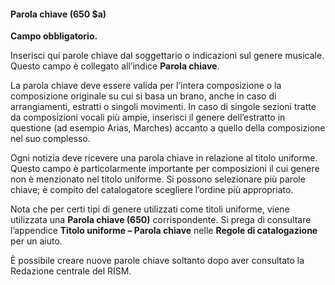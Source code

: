 #### Parola chiave (650 $a)

**Campo obbligatorio.**

Inserisci qui parole chiave dal soggettario o indicazioni sul genere musicale. Questo campo è collegato all’indice **Parola chiave**.

La parola chiave deve essere valida per l’intera composizione o la composizione originale su cui si basa un brano, anche in caso di arrangiamenti, estratti o singoli movimenti. In caso di singole sezioni tratte da composizioni vocali più ampie, inserisci il genere dell’estratto in questione (ad esempio Arias, Marches) accanto a quello della composizione nel suo complesso.

Ogni notizia deve ricevere una parola chiave in relazione al titolo uniforme. Questo campo è particolarmente importante per composizioni il cui genere non è menzionato nel titolo uniforme. Si possono selezionare più parole chiave; è compito del catalogatore scegliere l’ordine più appropriato.&nbsp;

Nota che per certi tipi di genere utilizzati come titoli uniforme, viene utilizzata una **Parola chiave (650)** corrispondente. Si prega di consultare l’appendice **Titolo uniforme – Parola chiave** nelle **Regole di catalogazione** per un aiuto.

È possibile creare nuove parole chiave soltanto dopo aver consultato la Redazione centrale del RISM.&nbsp;